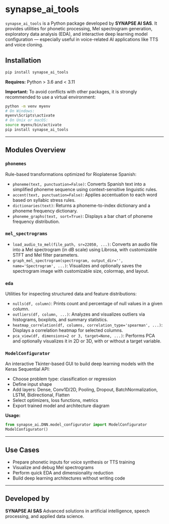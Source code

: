 # synapse\_ai\_tools

`synapse_ai_tools` is a Python package developed by **SYNAPSE AI SAS**. It provides utilities for phonetic processing, Mel spectrogram generation, exploratory data analysis (EDA), and interactive deep learning model configuration — especially useful in voice-related AI applications like TTS and voice cloning.

## Installation

```bash
pip install synapse_ai_tools
```

**Requires:** Python > 3.6 and < 3.11

**Important:** To avoid conflicts with other packages, it is strongly recommended to use a virtual environment:

```bash
python -m venv myenv
# On Windows:
myenv\Scripts\activate
# On Unix or macOS:
source myenv/bin/activate
pip install synapse_ai_tools
```

---

## Modules Overview

### `phonemes`

Rule-based transformations optimized for Rioplatense Spanish:

* `phoneme(text, punctuation=False)`: Converts Spanish text into a simplified phoneme sequence using context-sensitive linguistic rules.
* `accent(text, punctuation=False)`: Applies accentuation to each word based on syllabic stress rules.
* `dictionaries(text)`: Returns a phoneme-to-index dictionary and a phoneme frequency dictionary.
* `phoneme_graphs(text, sort=True)`: Displays a bar chart of phoneme frequency distribution.

### `mel_spectrograms`

* `load_audio_to_mel(file_path, sr=22050, ...)`: Converts an audio file into a Mel spectrogram (in dB scale) using Librosa, with customizable STFT and Mel filter parameters.
* `graph_mel_spectrogram(spectrogram, output_dir='', name='Spectrogram', ...)`: Visualizes and optionally saves the spectrogram image with customizable size, colormap, and layout.

### `eda`

Utilities for inspecting structured data and feature distributions:

* `nulls(df, column)`: Prints count and percentage of null values in a given column.
* `outliers(df, column, ...)`: Analyzes and visualizes outliers via histograms, boxplots, and summary statistics.
* `heatmap_correlation(df, columns, correlation_type='spearman', ...)`: Displays a correlation heatmap for selected columns.
* `pca_view(df, dimensions=2 or 3, target=None, ...)`: Performs PCA and optionally visualizes it in 2D or 3D, with or without a target variable.

### `ModelConfigurator`

An interactive Tkinter-based GUI to build deep learning models with the Keras Sequential API:

* Choose problem type: classification or regression
* Define input shape
* Add layers: Dense, Conv1D/2D, Pooling, Dropout, BatchNormalization, LSTM, Bidirectional, Flatten
* Select optimizers, loss functions, metrics
* Export trained model and architecture diagram

**Usage:**

```python
from synapse_ai.DNN.model_configurator import ModelConfigurator
ModelConfigurator()
```

---

## Use Cases

* Prepare phonetic inputs for voice synthesis or TTS training
* Visualize and debug Mel spectrograms
* Perform quick EDA and dimensionality reduction
* Build deep learning architectures without writing code

---

## Developed by

**SYNAPSE AI SAS**
Advanced solutions in artificial intelligence, speech processing, and applied data science.
